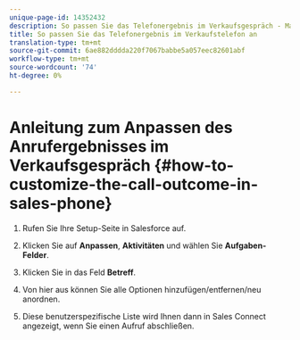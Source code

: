 ```yaml
---
unique-page-id: 14352432
description: So passen Sie das Telefonergebnis im Verkaufsgespräch - Marketing Docs - Produktdokumentation an
title: So passen Sie das Telefonergebnis im Verkaufstelefon an
translation-type: tm+mt
source-git-commit: 6ae882dddda220f7067babbe5a057eec82601abf
workflow-type: tm+mt
source-wordcount: '74'
ht-degree: 0%

---
```



# Anleitung zum Anpassen des Anrufergebnisses im Verkaufsgespräch {#how-to-customize-the-call-outcome-in-sales-phone}

1. Rufen Sie Ihre Setup-Seite in Salesforce auf.

1. Klicken Sie auf **Anpassen**, **Aktivitäten** und wählen Sie **Aufgaben-Felder**.

1. Klicken Sie in das Feld **Betreff**.

1. Von hier aus können Sie alle Optionen hinzufügen/entfernen/neu anordnen.

1. Diese benutzerspezifische Liste wird Ihnen dann in Sales Connect angezeigt, wenn Sie einen Aufruf abschließen.

